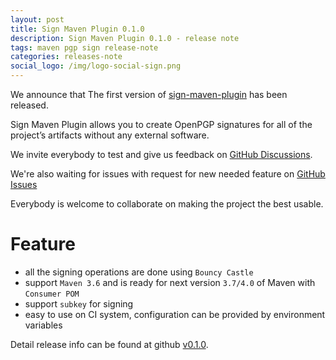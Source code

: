 ```yaml
---
layout: post
title: Sign Maven Plugin 0.1.0
description: Sign Maven Plugin 0.1.0 - release note
tags: maven pgp sign release-note
categories: releases-note
social_logo: /img/logo-social-sign.png
---
```


We announce that The first version of [sign-maven-plugin](https://www.simplify4u.org/sign-maven-plugin/) has been released.

Sign Maven Plugin allows you to create OpenPGP signatures
for all of the project’s artifacts without any external software.

<!-- -->

We invite everybody to test and give us feedback
on [GitHub Discussions](https://github.com/s4u/sign-maven-plugin/discussions).

We're also waiting for issues with request for new needed feature
on [GitHub Issues](https://github.com/s4u/sign-maven-plugin/issues)

Everybody is welcome to collaborate on making the project the best usable.

# Feature
- all the signing operations are done using `Bouncy Castle`
- support `Maven 3.6` and is ready for next version `3.7/4.0` of Maven with `Consumer POM`
- support `subkey` for signing
- easy to use on CI system, configuration can be provided by environment variables


Detail release info can be found at github [v0.1.0](https://github.com/s4u/sign-maven-plugin/releases/tag/v0.1.0).
